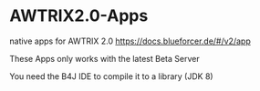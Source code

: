 # AWTRIX2.0-Apps
native apps for AWTRIX 2.0
https://docs.blueforcer.de/#/v2/app

These Apps only works with the latest Beta Server

You need the B4J IDE to compile it to a library (JDK 8)
